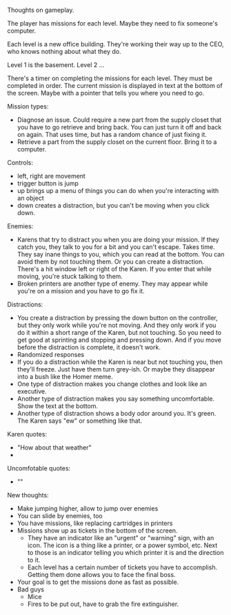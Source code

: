 Thoughts on gameplay.

The player has missions for each level. Maybe they need to fix someone's computer.

Each level is a new office building. They're working their way up to the CEO, who knows nothing about what they do.

Level 1 is the basement.
Level 2 ...

There's a timer on completing the missions for each level. They must be completed in order. The current mission is displayed in text at the bottom of the screen. Maybe with a pointer that tells you where you need to go.

Mission types:
* Diagnose an issue. Could require a new part from the supply closet that you have to go retrieve and bring back. You can just turn it off and back on again. That uses time, but has a random chance of just fixing it.
* Retrieve a part from the supply closet on the current floor. Bring it to a computer.

Controls:
* left, right are movement
* trigger button is jump
* up brings up a menu of things you can do when you're interacting with an object
* down creates a distraction, but you can't be moving when you click down.

Enemies:
* Karens that try to distract you when you are doing your mission. If they catch you, they talk to you for a bit and you can't escape. Takes time. They say inane things to you, which you can read at the bottom. You can avoid them by not touching them. Or you can create a distraction. There's a hit window left or right of the Karen. If you enter that while moving, you're stuck talking to them.
* Broken printers are another type of enemy. They may appear while you're on a mission and you have to go fix it.

Distractions:
* You create a distraction by pressing the down button on the controller, but they only work while you're not moving. And they only work if you do it within a short range of the Karen, but not touching. So you need to get good at sprinting and stopping and pressing down. And if you move before the distraction is complete, it doesn't work.
* Randomized responses
* If you do a distraction while the Karen is near but not touching you, then they'll freeze. Just have them turn grey-ish. Or maybe they disappear into a bush like the Homer meme.
* One type of distraction makes you change clothes and look like an executive.
* Another type of distraction makes you say something uncomfortable. Show the text at the bottom.
* Another type of distraction shows a body odor around you. It's green. The Karen says "ew" or something like that.

Karen quotes:
* "How about that weather"
* 

Uncomfotable quotes:
* ""


New thoughts:
* Make jumping higher, allow to jump over enemies
* You can slide by enemies, too
* You have missions, like replacing cartridges in printers
* Missions show up as tickets in the bottom of the screen.
  * They have an indicator like an "urgent" or "warning" sign, with an icon.
    The icon is a thing like a printer, or a power symbol, etc.
    Next to those is an indicator telling you which printer it is and the direction to it.
  * Each level has a certain number of tickets you have to accomplish. Getting them done
    allows you to face the final boss.
* Your goal is to get the missions done as fast as possible.
* Bad guys
  * Mice
  * Fires to be put out, have to grab the fire extinguisher.